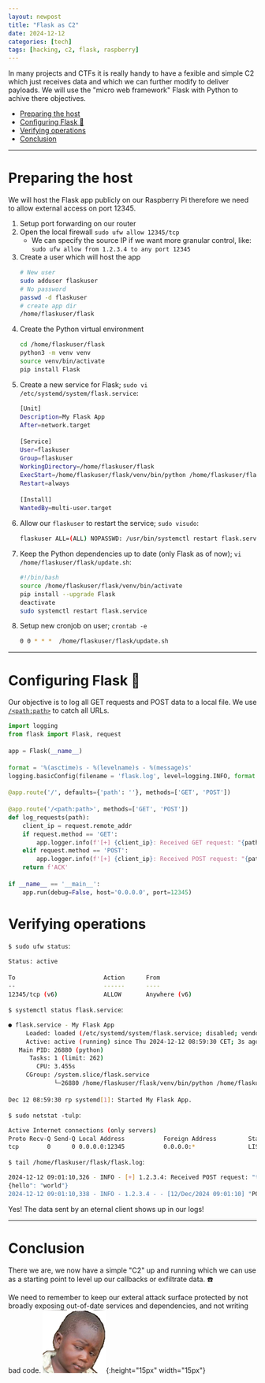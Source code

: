 ```yaml
---
layout: newpost
title: "Flask as C2"
date: 2024-12-12
categories: [tech]
tags: [hacking, c2, flask, raspberry]
---
```


In many projects and CTFs it is really handy to have a fexible and simple C2 which just receives data and which we can further modify to deliver payloads. We will use the "micro web framework" Flask with Python to achive there objectives.


- [Preparing the host](#preparing-the-host)
- [Configuring Flask :sake:](#configuring-flask-sake)
- [Verifying operations](#verifying-operations)
- [Conclusion](#conclusion)

---

# Preparing the host

We will host the Flask app publicly on our Raspberry Pi therefore we need to allow external access on port 12345.

1. Setup port forwarding on our router
2. Open the local firewall `sudo ufw allow 12345/tcp`
    - We can specify the source IP if we want more granular control, like: `sudo ufw allow from 1.2.3.4 to any port 12345`
3. Create a user which will host the app
    ```sh
    # New user
    sudo adduser flaskuser
    # No password
    passwd -d flaskuser
    # create app dir
    /home/flaskuser/flask
    ```
4. Create the Python virtual environment
    ```sh
    cd /home/flaskuser/flask
    python3 -m venv venv
    source venv/bin/activate
    pip install Flask
    ```
5. Create a new service for Flask; `sudo vi /etc/systemd/system/flask.service`:
    ```sh
    [Unit]
    Description=My Flask App
    After=network.target

    [Service]
    User=flaskuser
    Group=flaskuser
    WorkingDirectory=/home/flaskuser/flask
    ExecStart=/home/flaskuser/flask/venv/bin/python /home/flaskuser/flask/app.py
    Restart=always

    [Install]
    WantedBy=multi-user.target
    ```
6. Allow our `flaskuser` to restart the service; `sudo visudo`:
    ```sh
    flaskuser ALL=(ALL) NOPASSWD: /usr/bin/systemctl restart flask.service
    ```
7. Keep the Python dependencies up to date (only Flask as of now); `vi /home/flaskuser/flask/update.sh`:
    ```sh
    #!/bin/bash
    source /home/flaskuser/flask/venv/bin/activate
    pip install --upgrade Flask
    deactivate
    sudo systemctl restart flask.service
    ```
8. Setup new cronjob on user; `crontab -e`
    ```sh
    0 0 * * *  /home/flaskuser/flask/update.sh
    ```

---

# Configuring Flask :sake:

Our objective is to log all GET requests and POST data to a local file. We use [`/<path:path>`](https://pythongeeks.org/python-flask-app-routing/) to catch all URLs.

```py
import logging
from flask import Flask, request

app = Flask(__name__)

format = '%(asctime)s - %(levelname)s - %(message)s'
logging.basicConfig(filename = 'flask.log', level=logging.INFO, format = format)

@app.route('/', defaults={'path': ''}, methods=['GET', 'POST'])

@app.route('/<path:path>', methods=['GET', 'POST'])
def log_requests(path):
    client_ip = request.remote_addr
    if request.method == 'GET':
        app.logger.info(f'[+] {client_ip}: Received GET request: "{path}"')
    elif request.method == 'POST':
        app.logger.info(f'[+] {client_ip}: Received POST request: "{path}" with payload:\n{request.data.decode()}')
    return f'ACK'

if __name__ == '__main__':
    app.run(debug=False, host='0.0.0.0', port=12345)
```

# Verifying operations

`$ sudo ufw status`:
```sh
Status: active

To                         Action      From
--                         ------      ----
12345/tcp (v6)             ALLOW       Anywhere (v6)
```

`$ systemctl status flask.service`: 
```sh
● flask.service - My Flask App
     Loaded: loaded (/etc/systemd/system/flask.service; disabled; vendor preset: enabled)
     Active: active (running) since Thu 2024-12-12 08:59:30 CET; 3s ago
   Main PID: 26880 (python)
      Tasks: 1 (limit: 262)
        CPU: 3.455s
     CGroup: /system.slice/flask.service
             └─26880 /home/flaskuser/flask/venv/bin/python /home/flaskuser/flask/app.py

Dec 12 08:59:30 rp systemd[1]: Started My Flask App.
```

`$ sudo netstat -tulp`:
```sh
Active Internet connections (only servers)
Proto Recv-Q Send-Q Local Address           Foreign Address         State       PID/Program name
tcp        0      0 0.0.0.0:12345           0.0.0.0:*               LISTEN      26880/python
```

`$ tail /home/flaskuser/flask/flask.log`:
```sh
2024-12-12 09:01:10,326 - INFO - [+] 1.2.3.4: Received POST request: "test" with payload:
{hello": "world"}
2024-12-12 09:01:10,338 - INFO - 1.2.3.4 - - [12/Dec/2024 09:01:10] "POST /test HTTP/1.1" 200 -
```

Yes! The data sent by an eternal client shows up in our logs!

---

# Conclusion

There we are, we now have a simple "C2" up and running which we can use as a starting point to level up our callbacks or exfiltrate data. :phone:

We need to remember to keep our exteral attack surface protected by not broadly exposing out-of-date services and dependencies, and not writing bad code. ![smiley](/assets/images/skeptical_kid.png){:height="15px" width="15px"}
